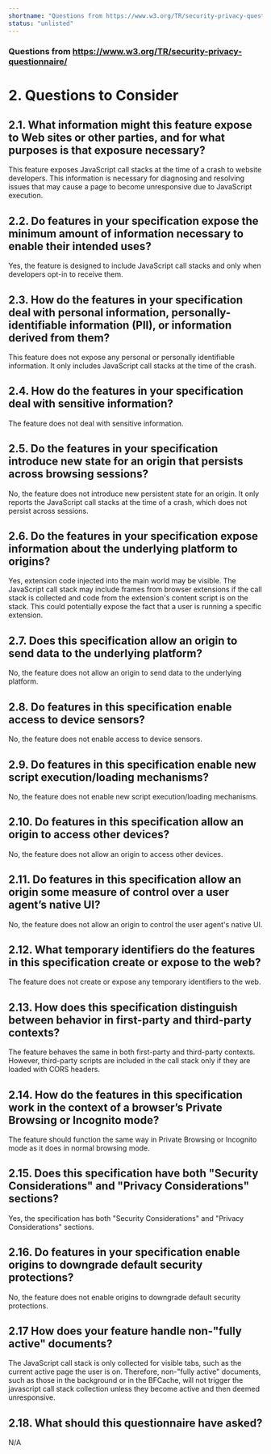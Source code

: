 ```yaml
---
shortname: "Questions from https://www.w3.org/TR/security-privacy-questionnaire/"
status: "unlisted"
---
```


### Questions from https://www.w3.org/TR/security-privacy-questionnaire/

# 2. Questions to Consider
## 2.1. What information might this feature expose to Web sites or other parties, and for what purposes is that exposure necessary?
This feature exposes JavaScript call stacks at the time of a crash to website developers. This information is necessary for diagnosing and resolving issues that may cause a page to become unresponsive due to JavaScript execution.
## 2.2. Do features in your specification expose the minimum amount of information necessary to enable their intended uses?
Yes, the feature is designed to include JavaScript call stacks and only when developers opt-in to receive them.
## 2.3. How do the features in your specification deal with personal information, personally-identifiable information (PII), or information derived from them?
This feature does not expose any personal or personally identifiable information. It only includes JavaScript call stacks at the time of the crash.
## 2.4. How do the features in your specification deal with sensitive information?
The feature does not deal with sensitive information.
## 2.5. Do the features in your specification introduce new state for an origin that persists across browsing sessions?
No, the feature does not introduce new persistent state for an origin. It only reports the JavaScript call stacks at the time of a crash, which does not persist across sessions.
## 2.6. Do the features in your specification expose information about the underlying platform to origins?
Yes, extension code injected into the main world may be visible. The JavaScript call stack may include frames from browser extensions if the call stack is collected and code from the extension's content script is on the stack. This could potentially expose the fact that a user is running a specific extension.
## 2.7. Does this specification allow an origin to send data to the underlying platform?
No, the feature does not allow an origin to send data to the underlying platform.
## 2.8. Do features in this specification enable access to device sensors?
No, the feature does not enable access to device sensors.
## 2.9. Do features in this specification enable new script execution/loading mechanisms?
No, the feature does not enable new script execution/loading mechanisms.
## 2.10. Do features in this specification allow an origin to access other devices?
No, the feature does not allow an origin to access other devices.
## 2.11. Do features in this specification allow an origin some measure of control over a user agent’s native UI?
No, the feature does not allow an origin to control the user agent's native UI.
## 2.12. What temporary identifiers do the features in this specification create or expose to the web?
The feature does not create or expose any temporary identifiers to the web.
## 2.13. How does this specification distinguish between behavior in first-party and third-party contexts?
The feature behaves the same in both first-party and third-party contexts. However, third-party scripts are included in the call stack only if they are loaded with CORS headers.
## 2.14. How do the features in this specification work in the context of a browser’s Private Browsing or Incognito mode?
The feature should function the same way in Private Browsing or Incognito mode as it does in normal browsing mode.
## 2.15. Does this specification have both "Security Considerations" and "Privacy Considerations" sections?
Yes, the specification has both "Security Considerations" and "Privacy Considerations" sections.
## 2.16. Do features in your specification enable origins to downgrade default security protections?
No, the feature does not enable origins to downgrade default security protections.
## 2.17 How does your feature handle non-"fully active" documents?
The JavaScript call stack is only collected for visible tabs, such as the current active page the user is on. Therefore, non-"fully active" documents, such as those in the background or in the BFCache, will not trigger the javascript call stack collection unless they become active and then deemed unresponsive.
## 2.18. What should this questionnaire have asked?
N/A
